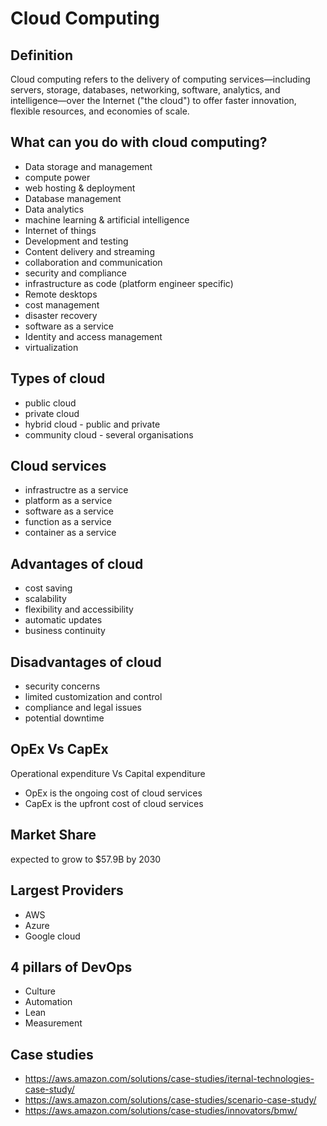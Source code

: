 # Cloud Computing

## Definition
Cloud computing refers to the delivery of computing services—including servers, storage, databases, networking, software, analytics, and intelligence—over the Internet ("the cloud") to offer faster innovation, flexible resources, and economies of scale.

## What can you do with cloud computing?
- Data storage and management
- compute power
- web hosting & deployment
- Database management
- Data analytics
- machine learning & artificial intelligence
- Internet of things
- Development and testing
- Content delivery and streaming
- collaboration and communication
- security and compliance
- infrastructure as code (platform engineer specific)
- Remote desktops
- cost management
- disaster recovery
- software as a service
- Identity and access management
- virtualization

## Types of cloud
- public cloud
- private cloud
- hybrid cloud - public and private
- community cloud - several organisations

## Cloud services
 - infrastructre as a service
 - platform as a service
 - software as a service
 - function as a service
 - container as a service

## Advantages of cloud
- cost saving
- scalability
- flexibility and accessibility
- automatic updates
- business continuity

## Disadvantages of cloud
- security concerns
- limited customization and control
- compliance and legal issues
- potential downtime

## OpEx Vs CapEx
Operational expenditure Vs Capital expenditure
- OpEx is the ongoing cost of cloud services
- CapEx is the upfront cost of cloud services

## Market Share 
expected to grow to $57.9B by 2030

## Largest Providers
- AWS
- Azure
- Google cloud

## 4 pillars of DevOps
- Culture
- Automation
- Lean
- Measurement

## Case studies
- https://aws.amazon.com/solutions/case-studies/iternal-technologies-case-study/
- https://aws.amazon.com/solutions/case-studies/scenario-case-study/
- https://aws.amazon.com/solutions/case-studies/innovators/bmw/


